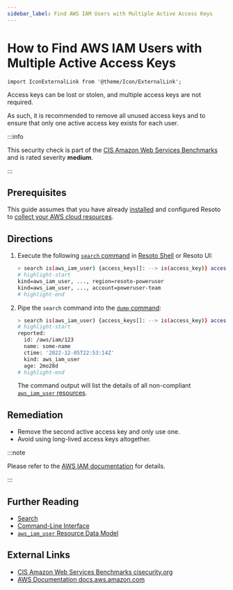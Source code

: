 ```yaml
---
sidebar_label: Find AWS IAM Users with Multiple Active Access Keys
---
```


# How to Find AWS IAM Users with Multiple Active Access Keys

```mdx-code-block
import IconExternalLink from '@theme/Icon/ExternalLink';
```

Access keys can be lost or stolen, and multiple access keys are not required.

As such, it is recommended to remove all unused access keys and to ensure that only one active access key exists for each user.

:::info

This security check is part of the [CIS Amazon Web Services Benchmarks](https://cisecurity.org/benchmark/amazon_web_services) and is rated severity **medium**.

:::

## Prerequisites

This guide assumes that you have already [installed](../../../getting-started/install-resoto/index.md) and configured Resoto to [collect your AWS cloud resources](../../../getting-started/configure-resoto/aws.md).

## Directions

1. Execute the following [`search` command](../../../reference/cli/search-commands/search.md) in [Resoto Shell](../../../reference/components/shell.md) or Resoto UI:

   ```bash
   > search is(aws_iam_user) {access_keys[]: --> is(access_key)} access_keys[0].reported.access_key_status=="Active" and access_keys[1].reported.access_key_status=="Active"
   # highlight-start
   ​kind=aws_iam_user, ..., region=resoto-poweruser
   ​kind=aws_iam_user, ..., account=poweruser-team
   # highlight-end
   ```

2. Pipe the `search` command into the [`dump` command](../../../reference/cli/format-commands/dump.md):

   ```bash
   > search is(aws_iam_user) {access_keys[]: --> is(access_key)} access_keys[0].reported.access_key_status=="Active" and access_keys[1].reported.access_key_status=="Active" | dump
   # highlight-start
   ​reported:
   ​  id: /aws/iam/123
   ​  name: some-name
   ​  ctime: '2022-12-05T22:53:14Z'
   ​  kind: aws_iam_user
   ​  age: 2mo28d
   # highlight-end
   ```

   The command output will list the details of all non-compliant [`aws_iam_user` resources](../../../reference/data-models/aws/index.md#aws_iam_user).

## Remediation

- Remove the second active access key and only use one.
- Avoid using long-lived access keys altogether.

:::note

Please refer to the [AWS IAM documentation](https://docs.aws.amazon.com/IAM/latest/APIReference/API_ListAccessKeys.html) for details.

:::

## Further Reading

- [Search](../../../reference/search/index.md)
- [Command-Line Interface](../../../reference/cli/index.md)
- [`aws_iam_user` Resource Data Model](../../../reference/data-models/aws/index.md#aws_iam_user)

## External Links

- [CIS Amazon Web Services Benchmarks <span class="badge badge--secondary">cisecurity.org <IconExternalLink width="10" height="10" /></span>](https://cisecurity.org/benchmark/amazon_web_services)
- [AWS Documentation <span class="badge badge--secondary">docs.aws.amazon.com <IconExternalLink width="10" height="10" /></span>](https://docs.aws.amazon.com/IAM/latest/APIReference/API_ListAccessKeys.html)

